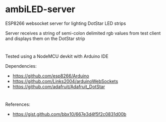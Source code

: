 # ambiLED-server
ESP8266 websocket server for lighting DotStar LED strips

Server receives a string of semi-colon delimited rgb values from test client and displays them on the DotStar strip

#

Tested using a NodeMCU devkit with Arduino IDE

Dependencies: 
+ https://github.com/esp8266/Arduino
+ https://github.com/Links2004/arduinoWebSockets
+ https://github.com/adafruit/Adafruit_DotStar

#

References:
+ https://gist.github.com/bbx10/667e3d4f5f2c0831d00b
